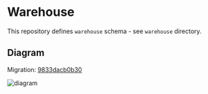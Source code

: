 # Warehouse

This repository defines `warehouse` schema - see `warehouse` directory.

## Diagram

Migration: [9833dacb0b30](https://github.com/opentrials/scraper/blob/master/warehouse/versions/20160220212552_nct_fix_boolean_columns.py)

![diagram](https://raw.githubusercontent.com/opentrials/scraper/master/files/warehouse.png)
